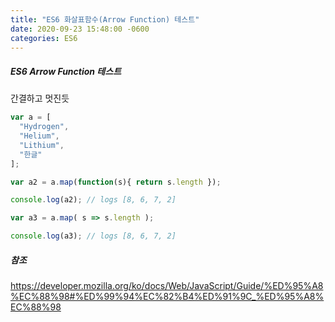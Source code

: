 ```yaml
---
title: "ES6 화살표함수(Arrow Function) 테스트"
date: 2020-09-23 15:48:00 -0600
categories: ES6
---
```


##### ES6 Arrow Function 테스트
간결하고 멋진듯

```javascript
var a = [
  "Hydrogen",
  "Helium",
  "Lithium",
  "한글"
];

var a2 = a.map(function(s){ return s.length });

console.log(a2); // logs [8, 6, 7, 2]

var a3 = a.map( s => s.length );

console.log(a3); // logs [8, 6, 7, 2]
```

##### 참조
<https://developer.mozilla.org/ko/docs/Web/JavaScript/Guide/%ED%95%A8%EC%88%98#%ED%99%94%EC%82%B4%ED%91%9C_%ED%95%A8%EC%88%98>
